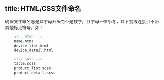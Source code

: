 title: HTML/CSS文件命名
---

确保文件命名总是以字母开头而不是数字，且字母一律小写，以下划线连接且不带其他标点符号，如：

``` html
	<!-- HTML -->
	name.html
	device_list.html
	device_detail.html

	<!-- SASS -->
	table.scss
	product_list.scss
	product_detail.scss
```
